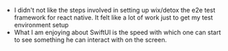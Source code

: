 - I didn't not like the steps involved in setting up wix/detox the e2e test framework for react native. It felt like a lot of work just to get my test environment setup
- What I am enjoying about SwiftUI is the speed with which one can start to see something he can interact with on the screen.